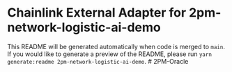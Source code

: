 # Chainlink External Adapter for 2pm-network-logistic-ai-demo

This README will be generated automatically when code is merged to `main`. If you would like to generate a preview of the README, please run `yarn generate:readme 2pm-network-logistic-ai-demo`.
#   2 P M - O r a c l e  
 
